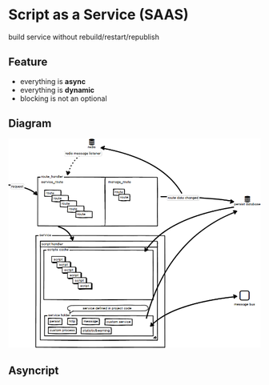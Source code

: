 # Script as a Service (SAAS)
build service without rebuild/restart/republish

## Feature
* everything is __async__
* everything is __dynamic__
* blocking is not an optional

## Diagram
![](asset/script_as_service.png)

## Asyncript

